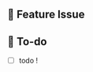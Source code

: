 ## 📌  Feature Issue
<!-- 구현할 기능에 대한 내용을 설명해주세요. -->

## 📝  To-do
<!-- 해야 할 일들을 적어주세요. -->
- [ ] todo !

